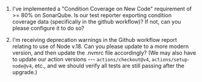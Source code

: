 1. I've implemented a "Condition Coverage on New Code" requirement of >= 80% on SonarQube. Is our test reporter exporting condition coverage data (specifically in the github workflow)? If not, can you please configure it to do so?

2. I'm receiving deprecation warnings in the Github workflow report relating to use of Node v.18.  Can you please update to a more modern version, and then update the .nvmrc file accordingly? (We may also have to update our action versions --- `actions/checkout@v4`, `actions/setup-node@v4`, etc., and we should verify all tests are still passing after the upgrade.)